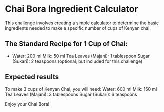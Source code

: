 # Chai Bora Ingredient Calculator
This challenge involves creating a simple calculator to determine the basic ingredients needed to make a specific number of cups of Kenyan chai.
## The Standard Recipe for 1 Cup of Chai:
* Water: 200 ml
Milk: 50 ml
Tea Leaves (Majani): 1 tablespoon
Sugar (Sukari): 2 teaspoons (optional, but included for this challenge)
## Expected results
To make 3 cups of Kenyan Chai, you will need:
Water: 600 ml
Milk: 150 ml
Tea Leaves (Majani): 3 tablespoons
Sugar (Sukari): 6 teaspoons

Enjoy your Chai Bora!


